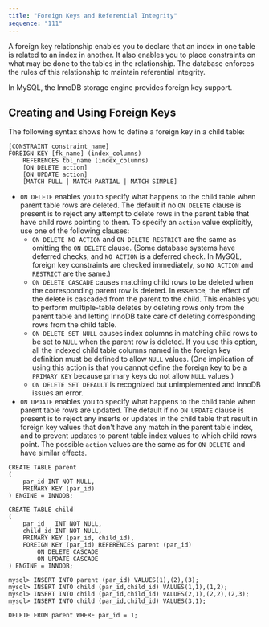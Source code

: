 ```yaml
---
title: "Foreign Keys and Referential Integrity"
sequence: "111"
---
```


A foreign key relationship enables you to declare that an index in one table is related to an index in another.
It also enables you to place constraints on what may be done to the tables in the relationship.
The database enforces the rules of this relationship to maintain referential integrity.

In MySQL, the InnoDB storage engine provides foreign key support.

## Creating and Using Foreign Keys

The following syntax shows how to define a foreign key in a child table:

```text
[CONSTRAINT constraint_name]
FOREIGN KEY [fk_name] (index_columns)
    REFERENCES tbl_name (index_columns)
    [ON DELETE action]
    [ON UPDATE action]
    [MATCH FULL | MATCH PARTIAL | MATCH SIMPLE]
```

- `ON DELETE` enables you to specify what happens to the child table when parent table rows are deleted.
  The default if no `ON DELETE` clause is present is to reject any attempt to delete rows in the parent table
  that have child rows pointing to them.
  To specify an `action` value explicitly, use one of the following clauses:
  - `ON DELETE NO ACTION` and `ON DELETE RESTRICT` are the same as omitting the `ON DELETE` clause.
    (Some database systems have deferred checks, and `NO ACTION` is a deferred check.
    In MySQL, foreign key constraints are checked immediately, so `NO ACTION` and `RESTRICT` are the same.)
  - `ON DELETE CASCADE` causes matching child rows to be deleted when the corresponding parent row is deleted.
    In essence, the effect of the delete is cascaded from the parent to the child.
    This enables you to perform multiple-table deletes by deleting rows only from the parent table and
    letting InnoDB take care of deleting corresponding rows from the child table.
  - `ON DELETE SET NULL` causes index columns in matching child rows to be set to `NULL` when the parent row is deleted.
    If you use this option, all the indexed child table columns named in the foreign key definition must be defined to
    allow `NULL` values.
    (One implication of using this action is that you cannot define the foreign key to be a `PRIMARY KEY`
    because primary keys do not allow `NULL` values.)
  - `ON DELETE SET DEFAULT` is recognized but unimplemented and InnoDB issues an error.
- `ON UPDATE` enables you to specify what happens to the child table when parent table rows are updated.
  The default if no `ON UPDATE` clause is present is to reject any inserts or updates in the child table
  that result in foreign key values that don't have any match in the parent table index,
  and to prevent updates to parent table index values to which child rows point.
  The possible `action` values are the same as for `ON DELETE` and have similar effects.

```mysql
CREATE TABLE parent
(
    par_id INT NOT NULL,
    PRIMARY KEY (par_id)
) ENGINE = INNODB;

CREATE TABLE child
(
    par_id   INT NOT NULL,
    child_id INT NOT NULL,
    PRIMARY KEY (par_id, child_id),
    FOREIGN KEY (par_id) REFERENCES parent (par_id)
        ON DELETE CASCADE
        ON UPDATE CASCADE
) ENGINE = INNODB;
```

```text
mysql> INSERT INTO parent (par_id) VALUES(1),(2),(3);
mysql> INSERT INTO child (par_id,child_id) VALUES(1,1),(1,2);
mysql> INSERT INTO child (par_id,child_id) VALUES(2,1),(2,2),(2,3);
mysql> INSERT INTO child (par_id,child_id) VALUES(3,1);
```

```text
DELETE FROM parent WHERE par_id = 1;
```










